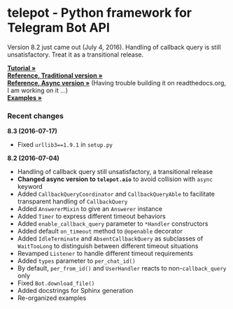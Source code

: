 # telepot - Python framework for Telegram Bot API

Version 8.2 just came out (July 4, 2016). Handling of callback query is still unsatisfactory. Treat it as a transitional release.

**[Tutorial »](http://telepot.readthedocs.io/en/latest/)**  
**[Reference, Traditional version »](http://telepot.readthedocs.io/en/latest/reference.html)**  
**[Reference, Async version »](http://telepot.readthedocs.io/en/latest/referencea.html)** (Having trouble building it on readthedocs.org, I am working on it ...)  
**[Examples »](https://github.com/nickoala/telepot/tree/master/examples)**

### Recent changes

**8.3 (2016-07-17)**

- Fixed `urllib3==1.9.1` in `setup.py`

**8.2 (2016-07-04)**

- Handling of callback query still unsatisfactory, a transitional release
- **Changed async version to `telepot.aio`** to avoid collision with `async` keyword
- Added `CallbackQueryCoordinator` and `CallbackQueryAble` to facilitate transparent handling of `CallbackQuery`
- Added `AnswererMixin` to give an `Answerer` instance
- Added `Timer` to express different timeout behaviors
- Added `enable_callback_query` parameter to `*Handler` constructors
- Added default `on_timeout` method to `@openable` decorator
- Added `IdleTerminate` and `AbsentCallbackQuery` as subclasses of `WaitTooLong` to distinguish between different timeout situations
- Revamped `Listener` to handle different timeout requirements
- Added `types` parameter to `per_chat_id()`
- By default, `per_from_id()` and `UserHandler` reacts to non-`callback_query` only
- Fixed `Bot.download_file()`
- Added docstrings for Sphinx generation
- Re-organized examples
